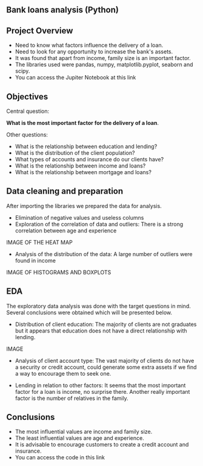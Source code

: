 ## Bank loans analysis (Python)

## Project Overview
- Need to know what factors influence the delivery of a loan.
- Need to look for any opportunity to increase the bank's assets.
- It was found that apart from income, family size is an important factor.
- The libraries used were pandas, numpy, matplotlib.pyplot, seaborn and scipy.
- You can access the Jupiter Notebook at this link

## Objectives
Central question:

**What is the most important factor for the delivery of a loan**.

Other questions:
* What is the relationship between education and lending?
* What is the distribution of the client population?
* What types of accounts and insurance do our clients have?
* What is the relationship between income and loans?
* What is the relationship between mortgage and loans?

## Data cleaning and preparation
After importing the libraries we prepared the data for analysis.
- Elimination of negative values and useless columns
- Exploration of the correlation of data and outliers: There is a strong correlation between age and experience

IMAGE OF THE HEAT MAP

- Analysis of the distribution of the data: A large number of outliers were found in income

IMAGE OF HISTOGRAMS AND BOXPLOTS

## EDA
The exploratory data analysis was done with the target questions in mind. Several conclusions were obtained which will be presented below.

- Distribution of client education: The majority of clients are not graduates but it appears that education does not have a direct relationship with lending.

IMAGE

- Analysis of client account type: The vast majority of clients do not have a security or credit account, could generate some extra assets if we find a way to encourage them to seek one.

- Lending in relation to other factors: It seems that the most important factor for a loan is income, no surprise there. Another really important factor is the number of relatives in the family.

## Conclusions
- The most influential values are income and family size.
- The least influential values are age and experience. 
- It is advisable to encourage customers to create a credit account and insurance.
- You can access the code in this link

